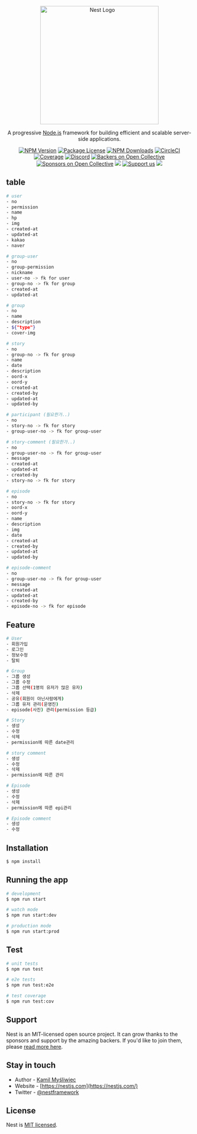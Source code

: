 <p align="center">
  <a href="http://nestjs.com/" target="blank"><img src="https://nestjs.com/img/logo_text.svg" width="320" alt="Nest Logo" /></a>
</p>

[circleci-image]: https://img.shields.io/circleci/build/github/nestjs/nest/master?token=abc123def456
[circleci-url]: https://circleci.com/gh/nestjs/nest

  <p align="center">A progressive <a href="http://nodejs.org" target="_blank">Node.js</a> framework for building efficient and scalable server-side applications.</p>
    <p align="center">
<a href="https://www.npmjs.com/~nestjscore" target="_blank"><img src="https://img.shields.io/npm/v/@nestjs/core.svg" alt="NPM Version" /></a>
<a href="https://www.npmjs.com/~nestjscore" target="_blank"><img src="https://img.shields.io/npm/l/@nestjs/core.svg" alt="Package License" /></a>
<a href="https://www.npmjs.com/~nestjscore" target="_blank"><img src="https://img.shields.io/npm/dm/@nestjs/common.svg" alt="NPM Downloads" /></a>
<a href="https://circleci.com/gh/nestjs/nest" target="_blank"><img src="https://img.shields.io/circleci/build/github/nestjs/nest/master" alt="CircleCI" /></a>
<a href="https://coveralls.io/github/nestjs/nest?branch=master" target="_blank"><img src="https://coveralls.io/repos/github/nestjs/nest/badge.svg?branch=master#9" alt="Coverage" /></a>
<a href="https://discord.gg/G7Qnnhy" target="_blank"><img src="https://img.shields.io/badge/discord-online-brightgreen.svg" alt="Discord"/></a>
<a href="https://opencollective.com/nest#backer" target="_blank"><img src="https://opencollective.com/nest/backers/badge.svg" alt="Backers on Open Collective" /></a>
<a href="https://opencollective.com/nest#sponsor" target="_blank"><img src="https://opencollective.com/nest/sponsors/badge.svg" alt="Sponsors on Open Collective" /></a>
  <a href="https://paypal.me/kamilmysliwiec" target="_blank"><img src="https://img.shields.io/badge/Donate-PayPal-ff3f59.svg"/></a>
    <a href="https://opencollective.com/nest#sponsor"  target="_blank"><img src="https://img.shields.io/badge/Support%20us-Open%20Collective-41B883.svg" alt="Support us"></a>
  <a href="https://twitter.com/nestframework" target="_blank"><img src="https://img.shields.io/twitter/follow/nestframework.svg?style=social&label=Follow"></a>
</p>
  <!--[![Backers on Open Collective](https://opencollective.com/nest/backers/badge.svg)](https://opencollective.com/nest#backer)
  [![Sponsors on Open Collective](https://opencollective.com/nest/sponsors/badge.svg)](https://opencollective.com/nest#sponsor)-->

## table

```bash
# user
- no
- permission
- name
- hp
- img
- created-at
- updated-at
- kakao
- naver

# group-user
- no
- group-permission
- nickname
- user-no -> fk for user
- group-no -> fk for group
- created-at
- updated-at

# group
- no
- name
- description
- ${"type"}
- cover-img

# story
- no
- group-no -> fk for group
- name
- date
- description
- oord-x
- oord-y
- created-at
- created-by
- updated-at
- updated-by

# participant (필요한가..)
- no
- story-no -> fk for story
- group-user-no -> fk for group-user

# story-comment (필요한가..)
- no
- group-user-no -> fk for group-user
- message
- created-at
- updated-at
- created-by
- story-no -> fk for story

# episode
- no
- story-no -> fk for story
- oord-x
- oord-y
- name
- description
- img
- date
- created-at
- created-by
- updated-at
- updated-by

# episode-comment
- no
- group-user-no -> fk for group-user
- message
- created-at
- updated-at
- created-by
- episode-no -> fk for episode
```

## Feature

```bash
# User
- 회원가입
- 로그인
- 정보수정
- 탈퇴

# Group
- 그룹 생성
- 그룹 수정
- 그룹 선택(1명의 유저가 많은 유자)
- 삭제
- 공유(회원이 아닌사람에게)
- 그룹 유저 관리(운영진)
- episode(사진) 관리(permission 등급)

# Story
- 생성
- 수정
- 삭제
- permission에 따른 date관리

# story comment
- 생성
- 수정
- 삭제
- permission에 따른 관리

# Episode
- 생성
- 수정
- 삭제
- permission에 따른 epi관리

# Episode comment
- 생성
- 수정
```

## Installation

```bash
$ npm install
```

## Running the app

```bash
# development
$ npm run start

# watch mode
$ npm run start:dev

# production mode
$ npm run start:prod
```

## Test

```bash
# unit tests
$ npm run test

# e2e tests
$ npm run test:e2e

# test coverage
$ npm run test:cov
```

## Support

Nest is an MIT-licensed open source project. It can grow thanks to the sponsors and support by the amazing backers. If you'd like to join them, please [read more here](https://docs.nestjs.com/support).

## Stay in touch

- Author - [Kamil Myśliwiec](https://kamilmysliwiec.com)
- Website - [https://nestjs.com](https://nestjs.com/)
- Twitter - [@nestframework](https://twitter.com/nestframework)

## License

Nest is [MIT licensed](LICENSE).
